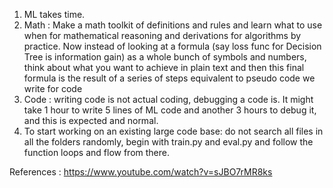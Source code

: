 1. ML takes time. 
2. Math : Make a math toolkit of definitions and rules and learn what to use when for mathematical reasoning and derivations for algorithms by practice. Now instead of looking at a formula (say loss func for Decision Tree is information gain) as a whole bunch of symbols and numbers, think about what you want to achieve in plain text and then this final formula is the result of a series of steps equivalent to pseudo code we write for code
3. Code : writing code is not actual coding, debugging a code is. It might take 1 hour to write 5 lines of ML code and another 3 hours to debug it, and this is expected and normal. 
4. To start working on an existing large code base: do not search all files in all the folders randomly, begin with train.py and eval.py and follow the function loops and flow from there. 

References : 
https://www.youtube.com/watch?v=sJBO7rMR8ks 